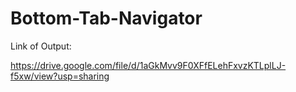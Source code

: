 # Bottom-Tab-Navigator

Link of Output:

https://drive.google.com/file/d/1aGkMvv9F0XFfELehFxvzKTLplLJ-f5xw/view?usp=sharing
